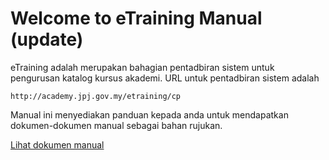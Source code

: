 # Welcome to eTraining Manual (update)

eTraining adalah merupakan bahagian pentadbiran sistem untuk pengurusan katalog kursus akademi. URL untuk pentadbiran sistem adalah 

    http://academy.jpj.gov.my/etraining/cp

Manual ini menyediakan panduan kepada anda untuk mendapatkan dokumen-dokumen manual sebagai bahan rujukan. 

[Lihat dokumen manual](manual.md)

